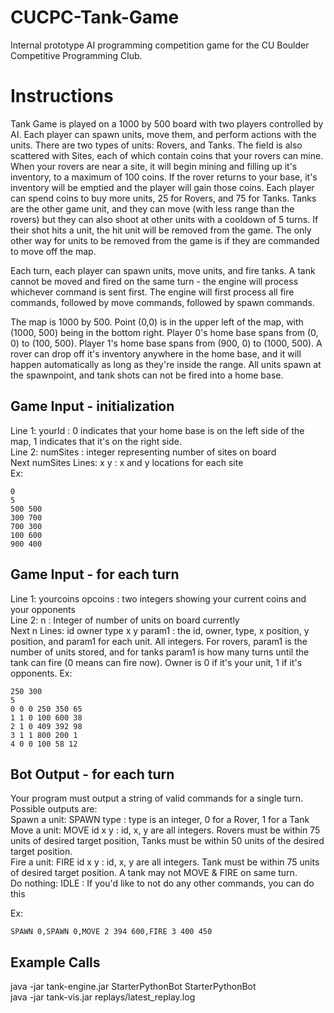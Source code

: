 # CUCPC-Tank-Game
Internal prototype AI programming competition game for the CU Boulder Competitive Programming Club.




# Instructions  
Tank Game is played on a 1000 by 500 board with two players controlled by AI. Each player can spawn units, move them, and perform actions with the units. There are two types of units: Rovers, and Tanks. The field is also scattered with Sites, each of which contain coins that your rovers can mine. When your rovers are near a site, it will begin mining and filling up it's inventory, to a maximum of 100 coins. If the rover returns to your base, it's inventory will be emptied and the player will gain those coins. Each player can spend coins to buy more units, 25 for Rovers, and 75 for Tanks. Tanks are the other game unit, and they can move (with less range than the rovers) but they can also shoot at other units with a cooldown of 5 turns. If their shot hits a unit, the hit unit will be removed from the game. The only other way for units to be removed from the game is if they are commanded to move off the map.  

Each turn, each player can spawn units, move units, and fire tanks. A tank cannot be moved and fired on the same turn - the engine will process whichever command is sent first. The engine will first process all fire commands, followed by move commands, followed by spawn commands.  

The map is 1000 by 500. Point (0,0) is in the upper left of the map, with (1000, 500) being in the bottom right. Player 0's home base spans from (0, 0) to (100, 500). Player 1's home base spans from (900, 0) to (1000, 500). A rover can drop off it's inventory anywhere in the home base, and it will happen automatically as long as they're inside the range. All units spawn at the spawnpoint, and tank shots can not be fired into a home base.  

## Game Input - initialization  
Line 1: yourId : 0 indicates that your home base is on the left side of the map, 1 indicates that it's on the right side.  
Line 2: numSites : integer representing number of sites on board  
Next numSites Lines: x y : x and y locations for each site  
Ex:  
```
0
5
500 500
300 700
700 300
100 600
900 400
```
## Game Input - for each turn  
Line 1: yourcoins opcoins : two integers showing your current coins and your opponents  
Line 2: n : Integer of number of units on board currently  
Next n Lines: id owner type x y param1 : the id, owner, type, x position, y position, and param1 for each unit. All integers. For rovers, param1 is the number of units stored, and for tanks param1 is how many turns until the tank can fire (0 means can fire now). Owner is 0 if it's your unit, 1 if it's opponents.
Ex:  
```
250 300
5
0 0 0 250 350 65
1 1 0 100 600 38
2 1 0 409 392 98
3 1 1 800 200 1
4 0 0 100 58 12
```


## Bot Output - for each turn  
Your program must output a string of valid commands for a single turn. Possible outputs are:  
Spawn a unit: SPAWN type : type is an integer, 0 for a Rover, 1 for a Tank  
Move a unit: MOVE id x y : id, x, y are all integers. Rovers must be within 75 units of desired target position, Tanks must be within 50 units of the desired target position.  
Fire a unit: FIRE id x y : id, x, y are all integers. Tank must be within 75 units of desired target position. A tank may not MOVE & FIRE on same turn.  
Do nothing: IDLE : If you'd like to not do any other commands, you can do this  

Ex:
```
SPAWN 0,SPAWN 0,MOVE 2 394 600,FIRE 3 400 450  
```


## Example Calls
java -jar tank-engine.jar StarterPythonBot StarterPythonBot  
java -jar tank-vis.jar replays/latest_replay.log
